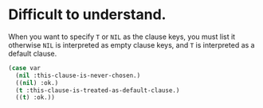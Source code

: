 # Difficult to understand.

When you want to specify `T` or `NIL` as the clause keys, you must list it otherwise `NIL` is interpreted as empty clause keys, and `T` is interpreted as a default clause.

```lisp
(case var
  (nil :this-clause-is-never-chosen.)
  ((nil) :ok.)
  (t :this-clause-is-treated-as-default-clause.)
  ((t) :ok.))
```
